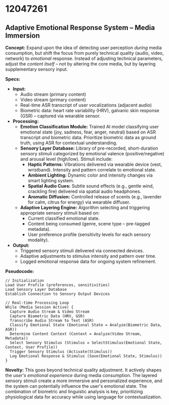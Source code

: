# 12047261

## Adaptive Emotional Response System – Media Immersion

**Concept:** Expand upon the idea of detecting user perception *during* media consumption, but shift the focus from purely technical quality (audio, video, network) to *emotional* response. Instead of adjusting technical parameters, adjust the *content itself* – not by altering the core media, but by layering supplementary sensory input.

**Specs:**

*   **Input:**
    *   Audio stream (primary content)
    *   Video stream (primary content)
    *   Real-time ASR transcript of user vocalizations (adjacent audio)
    *   Biometric data: heart rate variability (HRV), galvanic skin response (GSR) – captured via wearable sensor.
*   **Processing:**
    *   **Emotion Classification Module:** Trained AI model classifying user emotional state (joy, sadness, fear, anger, neutral) based on ASR transcript *and* biometric data.  Prioritize biometric data as ground truth, using ASR for contextual understanding.
    *   **Sensory Layer Database:** Library of pre-recorded, short-duration sensory stimuli categorized by emotional valence (positive/negative) and arousal level (high/low). Stimuli include:
        *   **Haptic Patterns:**  Vibrations delivered via wearable device (vest, wristband). Intensity and pattern correlate to emotional state.
        *   **Ambient Lighting:**  Dynamic color and intensity changes via smart lighting system.
        *   **Spatial Audio Cues:**  Subtle sound effects (e.g., gentle wind, crackling fire) delivered via spatial audio headphones.
        *   **Aromatic Diffusion:**  Controlled release of scents (e.g., lavender for calm, citrus for energy) via wearable diffuser.
    *   **Adaptive Layering Engine:**  Algorithm selecting and triggering appropriate sensory stimuli based on:
        *   Current classified emotional state.
        *   Content being consumed (genre, scene type – pre-tagged metadata).
        *   User preference profile (sensitivity levels for each sensory modality).
*   **Output:**
    *   Triggered sensory stimuli delivered via connected devices.
    *   Adaptive adjustments to stimulus intensity and pattern over time.
    *   Logged emotional response data for ongoing system refinement.

**Pseudocode:**

```
// Initialization
Load User Profile (preferences, sensitivities)
Load Sensory Layer Database
Establish Connection to Sensory Output Devices

// Real-time Processing Loop
While (Media Session Active) {
  Capture Audio Stream & Video Stream
  Capture Biometric Data (HRV, GSR)
  Transcribe Audio Stream to Text (ASR)
  Classify Emotional State (Emotional State = Analyze(Biometric Data, ASR))
  Determine Content Context (Context = Analyze(Video Stream, Metadata))
  Select Sensory Stimulus (Stimulus = SelectStimulus(Emotional State, Context, User Profile))
  Trigger Sensory Stimulus (Activate(Stimulus))
  Log Emotional Response & Stimulus (Save(Emotional State, Stimulus))
}
```

**Novelty:** This goes beyond technical quality adjustment. It actively shapes the *user's emotional experience* during media consumption. The layered sensory stimuli create a more immersive and personalized experience, and the system can potentially influence the user's emotional state.  The combination of biometric and linguistic analysis is key, prioritizing physiological data for accuracy while using language for contextualization.
